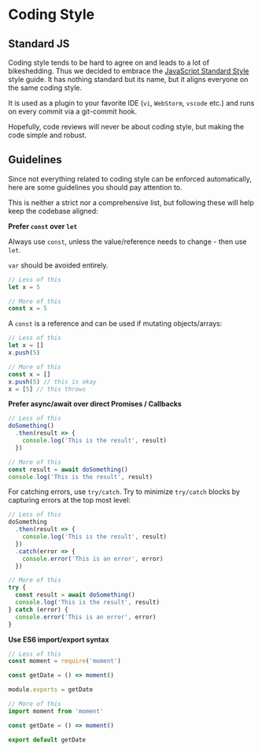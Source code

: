 # Coding Style

## Standard JS

Coding style tends to be hard to agree on and leads to a lot of bikeshedding. Thus we decided to embrace the [JavaScript Standard Style](https://standardjs.com/) style guide. It has nothing standard but its name, but it aligns everyone on the same coding style.

It is used as a plugin to your favorite IDE (`vi`, `WebStorm`, `vscode` etc.) and runs on every commit via a git-commit hook.

Hopefully, code reviews will never be about coding style, but making the code simple and robust.

## Guidelines

Since not everything related to coding style can be enforced automatically, here are some guidelines you should pay attention to.

This is neither a strict nor a comprehensive list, but following these will help keep the codebase aligned:

**Prefer `const` over `let`**

Always use `const`, unless the value/reference needs to change - then use `let`. 

`var` should be avoided entirely.

```js
// Less of this
let x = 5

// More of this
const x = 5
```

A `const` is a reference and can be used if mutating objects/arrays:

```js
// Less of this
let x = []
x.push(5)

// More of this
const x = []
x.push(5) // this is okay
x = [5] // this throws

```

**Prefer async/await over direct Promises / Callbacks**

```js
// Less of this
doSomething()
  .then(result => {
    console.log('This is the result', result)
  })

// More of this
const result = await doSomething()
console.log('This is the result', result)
```

For catching errors, use `try/catch`. Try to minimize `try/catch` blocks by capturing errors at the top most level:

```js
// Less of this
doSomething
  .then(result => {
    console.log('This is the result', result)
  })
  .catch(error => {
    console.error('This is an error', error)
  })

// More of this
try {
  const result = await doSomething()
  console.log('This is the result', result)
} catch (error) {
  console.error('This is an error', error)
}
```

**Use ES6 import/export syntax**

```js
// Less of this
const moment = require('moment')

const getDate = () => moment()

module.exports = getDate

// More of this
import moment from 'moment'

const getDate = () => moment()

export default getDate
```
